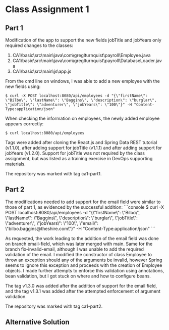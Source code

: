 <h1>Class Assignment 1</h1>
<h2>Part 1</h2>

Modification of the app to support the new fields jobTitle and jobYears only required changes to the classes:
1. CA1\basic\src\main\java\com\greglturnquist\payroll\Employee.java
2. CA1\basic\src\main\java\com\greglturnquist\payroll\DatabaseLoader.java
3. CA1\basic\src\main\js\app.js

From the cmd line on windows, I was able to add a new employee with the new fields using:
```console
$ curl -X POST localhost:8080/api/employees -d "{\"firstName\": \"Bilbo\", \"lastName\": \"Baggins\", \"description\": \"burglar\", \"jobTitle\": \"adventurer\", \"jobYears\": \"100\"}" -H "Content-Type:application/json"
```

When checking the information on employees, the newly added employee appears correctly:
```console
$ curl localhost:8080/api/employees
```

Tags were added after cloning the React.js and Spring Data REST tutorial (v1.1.0), after adding support for jobTitle (v1.1.1) and after adding support for jobYears (v1.2.0).
Support for jobTitle was not required by the class assignment, but was listed as a training exercise in DevOps supporting materials.

The repository was marked with tag ca1-part1.

<h2>Part 2</h2>
The modifications needed to add support for the email field were similar to those of part 1, as evidenced by the successful addition:
```console
$ curl -X POST localhost:8080/api/employees -d "{\"firstName\": \"Bilbo\", \"lastName\": \"Baggins\", \"description\": \"burglar\", \"jobTitle\": \"adventurer\", \"jobYears\": \"100\", \"email\": \"bilbo.baggins@theshire.com\"}" -H "Content-Type:application/json"
```


As requested, the work leading to the addition of the email field was done on branch email-field, which was later merged with main.
Same for the branch fix-invalid-email, although I was unable to add the required validation of the email.
I modified the constructor of class Employee to throw an exception should any of the arguments be invalid, however Spring seems to ignore this exception and proceeds with the creation of Employee objects.
I made further attempts to enforce this validation using annotations, bean validation, but I got stuck on where and how to configure beans.

The tag v1.3.0 was added after the addition of support for the email field, and the tag v1.3.1 was added after the attempted enforcement of argument validation.

The repository was marked with tag ca1-part2.

<h2>Alternative Solution</h2>

